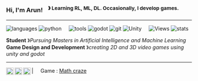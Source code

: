 ### Hi, I'm Arun! &nbsp;&nbsp;<sup> &#12299; Learning RL, ML, DL. Occasionally, I develop games.</sup>

----

![languages](https://img.shields.io/static/v1?label=&message=languages:&color=CDBCCD&style=flat-square)
![python](https://img.shields.io/static/v1?logo=python&label=&message=python&color=000&logoColor=AAA&style=flat-square&link=)
&nbsp;&nbsp;&nbsp;
![tools](https://img.shields.io/static/v1?label=&message=tools:&color=CDBCCD&style=flat-square)
![godot](https://img.shields.io/static/v1?logo=godotengine&label=&message=Godot&color=000&logoColor=AAA&style=flat-square&link=)
![git](https://img.shields.io/static/v1?logo=git&label=&message=git&color=000&logoColor=AAA&style=flat-square)
![Unity](https://img.shields.io/static/v1?logo=unity&label=&message=Unity&color=000&logoColor=AAA&style=flat-square&link=)
&nbsp;&nbsp;&nbsp;
![Views](https://img.shields.io/static/v1?label=&message=views:&color=CDBCCD&style=flat-square)
![stats](https://komarev.com/ghpvc/?username=Arunprakaash&label=profile+views&color=000000&style=flat-square)

**Student** &#12299;_Pursuing Masters in Artificial Intelligence and Machine Learning_
<br/>
**Game Design and Development** &#12299;_creating 2D and 3D video games using unity and godot_

----

<a href="https://twitter.com/A_r_u_n_G">
  <img align="left" alt="Arun's Twitter" width="20px" src="https://simpleicons.now.sh/twitter/495f7e" />
</a>
<a href="https://www.linkedin.com/in/arunprakaash/">
  <img align="left" alt="Arun's LinkedIn" width="20px" src="https://simpleicons.now.sh/linkedin/495f7e" />
</a>
<a href="https://arunprakaash.artstation.com/">
  <img align="left" alt="Arun's Artstation" width="20px" src="https://simpleicons.now.sh/artstation/495f7e" />
</a>


| &nbsp;&nbsp;&nbsp; Game  : [Math craze](https://play.google.com/store/apps/details?id=com.mathiletics.com.unity.template.mobile2D&gl=US&pli=1) &nbsp;&nbsp;&nbsp;
